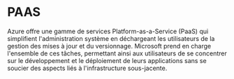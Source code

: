 # PAAS

Azure offre une gamme de services Platform-as-a-Service (PaaS) qui simplifient l'administration système en déchargeant les utilisateurs de la gestion des mises à jour et du versionnage. Microsoft prend en charge l'ensemble de ces tâches, permettant ainsi aux utilisateurs de se concentrer sur le développement et le déploiement de leurs applications sans se soucier des aspects liés à l'infrastructure sous-jacente.